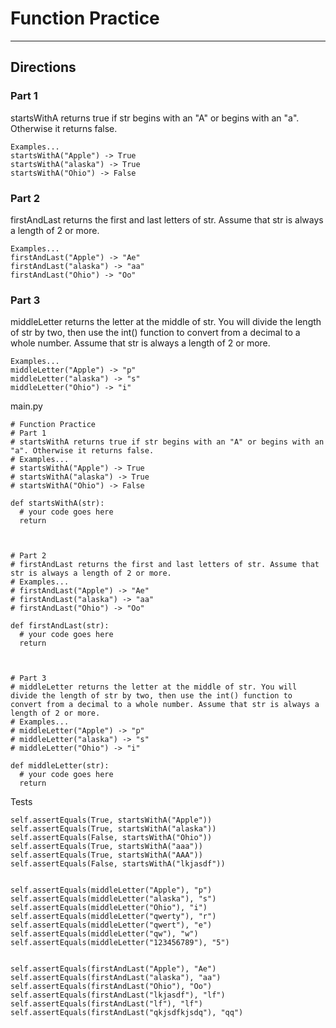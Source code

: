#  Function Practice
---
## Directions  

### Part 1
startsWithA returns true if str begins with an "A" or begins with an "a". Otherwise it returns false.
```
Examples...
startsWithA("Apple") -> True
startsWithA("alaska") -> True
startsWithA("Ohio") -> False
```



### Part 2
firstAndLast returns the first and last letters of str. Assume that str is always a length of 2 or more.
```
Examples...
firstAndLast("Apple") -> "Ae"
firstAndLast("alaska") -> "aa"
firstAndLast("Ohio") -> "Oo"
```



### Part 3
middleLetter returns the letter at the middle of str. You will divide the length of str by two, then use the int() function to convert from a decimal to a whole number. Assume that str is always a length of 2 or more.
```
Examples...
middleLetter("Apple") -> "p"
middleLetter("alaska") -> "s"
middleLetter("Ohio") -> "i"
```

main.py

```
# Function Practice
# Part 1
# startsWithA returns true if str begins with an "A" or begins with an "a". Otherwise it returns false.
# Examples...
# startsWithA("Apple") -> True
# startsWithA("alaska") -> True
# startsWithA("Ohio") -> False

def startsWithA(str):
  # your code goes here
  return



# Part 2
# firstAndLast returns the first and last letters of str. Assume that str is always a length of 2 or more.
# Examples...
# firstAndLast("Apple") -> "Ae"
# firstAndLast("alaska") -> "aa"
# firstAndLast("Ohio") -> "Oo"

def firstAndLast(str):
  # your code goes here
  return



# Part 3
# middleLetter returns the letter at the middle of str. You will divide the length of str by two, then use the int() function to convert from a decimal to a whole number. Assume that str is always a length of 2 or more.
# Examples...
# middleLetter("Apple") -> "p"
# middleLetter("alaska") -> "s"
# middleLetter("Ohio") -> "i"

def middleLetter(str):
  # your code goes here
  return
```


Tests
```
self.assertEquals(True, startsWithA("Apple"))
self.assertEquals(True, startsWithA("alaska"))
self.assertEquals(False, startsWithA("Ohio"))
self.assertEquals(True, startsWithA("aaa"))
self.assertEquals(True, startsWithA("AAA"))
self.assertEquals(False, startsWithA("lkjasdf"))


self.assertEquals(middleLetter("Apple"), "p")
self.assertEquals(middleLetter("alaska"), "s")
self.assertEquals(middleLetter("Ohio"), "i")
self.assertEquals(middleLetter("qwerty"), "r")
self.assertEquals(middleLetter("qwert"), "e")
self.assertEquals(middleLetter("qw"), "w")
self.assertEquals(middleLetter("123456789"), "5")


self.assertEquals(firstAndLast("Apple"), "Ae")
self.assertEquals(firstAndLast("alaska"), "aa")
self.assertEquals(firstAndLast("Ohio"), "Oo")
self.assertEquals(firstAndLast("lkjasdf"), "lf")
self.assertEquals(firstAndLast("lf"), "lf")
self.assertEquals(firstAndLast("qkjsdfkjsdq"), "qq")
```

  